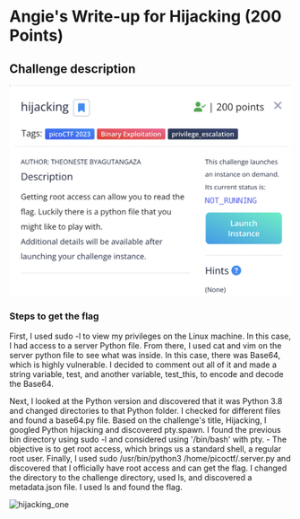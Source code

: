 <h1> Angie's Write-up for Hijacking (200 Points) </h1>

<h2>Challenge description</h2>

<img width="700" alt="binary challenge" src="https://github.com/angietechcafe/CTFWriteUps/blob/main/PicoCTF/Binary%20Exploitation/hijacking.png?raw=true">

<h3>Steps to get the flag</h3>

<p>First, I used sudo -l to view my privileges on the Linux machine. In this case, I had access to a server Python file. From there, I used cat and vim on the server python file to see what was inside. In this case, there was Base64, which is highly vulnerable. I decided to comment out all of it and made a string variable, test, and another variable, test_this, to encode and decode the Base64. 
  
Next, I looked at the Python version and discovered that it was Python 3.8 and changed directories to that Python folder. I checked for different files and found a base64.py file. Based on the challenge's title, Hijacking, I googled Python hijacking and discovered pty.spawn. I found the previous bin directory using sudo -l and considered using '/bin/bash' with pty. - The objective is to get root access, which brings us a standard shell, a regular root user. Finally, I used sudo /usr/bin/python3 /home/picoctf/.server.py and discovered that I officially have root access and can get the flag. I changed the directory to the challenge directory, used ls, and discovered a metadata.json file. I used ls and found the flag.</p>

<img width="700" alt="hijacking_one" src="#">

